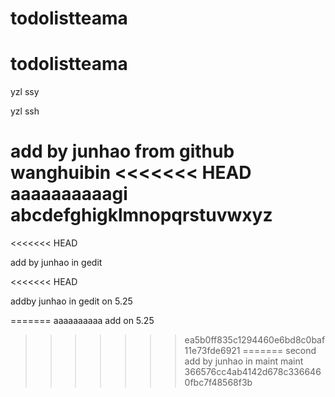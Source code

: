 # todolistteama
# todolistteama

yzl ssy

yzl ssh

add by junhao from github
wanghuibin
<<<<<<< HEAD
aaaaaaaaaagi
abcdefghigklmnopqrstuvwxyz
=======
<<<<<<< HEAD

add by junhao in gedit

<<<<<<< HEAD

addby junhao in gedit on 5.25

=======
aaaaaaaaaa
add  on 5.25
>>>>>>> ea5b0ff835c1294460e6bd8c0baf11e73fde6921
=======
second add by junhao in maint
>>>>>>> maint
>>>>>>> 366576cc4ab4142d678c3366460fbc7f48568f3b
